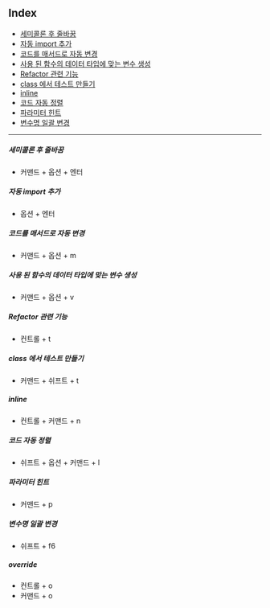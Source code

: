 ## Index

- [세미콜론 후 줄바꿈](#세미콜론-후-줄바꿈)
- [자동 import 추가](#자동-import-추가)
- [코드를 매서드로 자동 변경](#코드를-매서드로-자동-변경)
- [사용 된 함수의 데이터 타입에 맞는 변수 생성](#사용-된-함수의-데이터-타입에-맞는-변수-생성)
- [Refactor 관련 기능](#refactor-관련-기능)
- [class 에서 테스트 만들기](#class-에서-테스트-만들기)
- [inline](#inline)
- [코드 자동 정렬](#코드-자동-정렬)
- [파라미터 힌트](#파라미터-힌트)
- [변수명 일괄 변경](#변수명-일괄-변경)
---


##### 세미콜론 후 줄바꿈
- 커맨드 + 옵션 + 엔터

##### 자동 import 추가
- 옵션 + 엔터

##### 코드를 매서드로 자동 변경
- 커맨드 + 옵션 + m

##### 사용 된 함수의 데이터 타입에 맞는 변수 생성
- 커맨드 + 옵션 + v

##### Refactor 관련 기능
- 컨트롤 + t

##### class 에서 테스트 만들기
- 커맨드 + 쉬프트 + t

##### inline
- 컨트롤 + 커맨드 + n

##### 코드 자동 정렬
- 쉬프트 + 옵션 + 커맨드 + l

##### 파라미터 힌트
- 커맨드 + p

##### 변수명 일괄 변경
- 쉬프트 + f6

##### override
- 컨트롤 + o
- 커맨드 + o